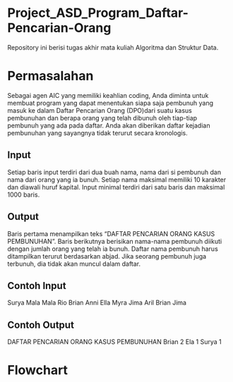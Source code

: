# Project_ASD_Program_Daftar-Pencarian-Orang
Repository ini berisi tugas akhir mata kuliah Algoritma dan Struktur Data.

# Permasalahan
Sebagai agen AIC yang memiliki keahlian coding, Anda diminta untuk membuat program yang dapat menentukan siapa saja pembunuh yang masuk ke dalam Daftar Pencarian Orang (DPO)dari suatu kasus pembunuhan dan berapa orang yang telah dibunuh oleh tiap-tiap pembunuh yang ada pada daftar. Anda akan diberikan daftar kejadian pembunuhan yang sayangnya tidak terurut secara kronologis.

## Input
Setiap baris input terdiri dari dua buah nama, nama dari si pembunuh dan nama dari orang yang ia bunuh. Setiap nama maksimal memiliki 10 karakter dan diawali huruf kapital. Input minimal terdiri dari satu baris dan maksimal 1000 baris. 

## Output 
Baris pertama menampilkan teks “DAFTAR PENCARIAN ORANG KASUS PEMBUNUHAN”. Baris berikutnya berisikan nama-nama pembunuh diikuti dengan jumlah orang yang telah ia bunuh. Daftar nama pembunuh harus ditampilkan terurut berdasarkan abjad. Jika seorang pembunuh juga terbunuh, dia tidak akan muncul dalam daftar.

## Contoh Input
Surya Mala
Mala Rio
Brian Anni
Ella Myra
Jima Aril
Brian Jima

## Contoh Output
DAFTAR PENCARIAN ORANG KASUS PEMBUNUHAN
Brian 2
Ela 1
Surya 1

# Flowchart

